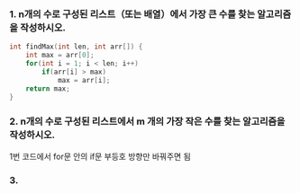 ### 1. n개의 수로 구성된 리스트（또는 배열）에서 가장 큰 수를 찾는 알고리즘을 작성하시오.

```C++
int findMax(int len, int arr[]) {
	int max = arr[0];
	for(int i = 1; i < len; i++)
		if(arr[i] > max) 
			max = arr[i];
	return max;
}
```

### 2. n개의 수로 구성된 리스트에서 m 개의 가장 작은 수를 찾는 알고리즘을 작성하시오.
1번 코드에서 for문 안의 if문 부등호 방향만 바꿔주면 됨

### 3. 
